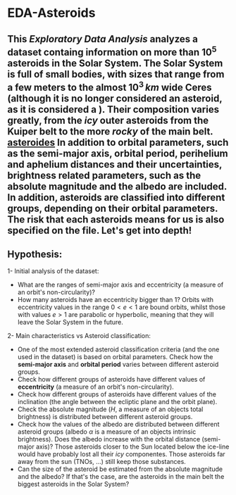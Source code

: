 # EDA-Asteroids

 This *Exploratory Data Analysis* analyzes a dataset containg information on more than $10^5$ asteroids in the Solar System. The Solar System is full of small bodies, with sizes that range from a few meters to the almost $10^3\,km$ wide Ceres (although it is no longer considered an asteroid, as it is considered a ). Their composition varies greatly, from the *icy* outer asteroids from the Kuiper belt to the more *rocky* of the main belt.
 [asteroides](./img/main_belt.jpg)
 In addition to orbital parameters, such as the semi-major axis, orbital period, perihelium and aphelium distances and their uncertainties, brightness related parameters, such as the absolute magnitude and the albedo are included. In addition, asteroids are classified into different groups, depending on their orbital parameters. The risk that each asteroids means for us is also specified on the file. Let's get into depth!
---
## Hypothesis:
1- Initial analysis of the dataset:
- What are the ranges of semi-major axis and eccentricity (a measure of an orbit's non-circularity)?
- How many asteroids have an eccentricity bigger than 1? Orbits with eccentricity values in the range $0 < e < 1$ are bound orbits, whilst those with values $e > 1$ are parabolic or hyperbolic, meaning that they will leave the Solar System in the future.

2- Main characteristics vs Asteroid classification:
- One of the most extended asteroid classification criteria (and the one used in the dataset) is based on orbital parameters. Check how the **semi-major axis** and **orbital period** varies between different asteroid groups.
- Check how different groups of asteroids have different values of **eccentricity** (a measure of an orbit's non-circularity).
- Check how different groups of asteroids have different values of the inclination (the angle between the ecliptic plane and the orbit plane).
- Check the absolute magnitude ($H$, a measure of an objects total brightness) is distributed between different asteroid groups.
- Check how the values of the albedo are distributed between different asteroid groups (albedo $\alpha$ is a measure of an objects intrinsic brightness). Does the albedo increase with the orbital distance (semi-major axis)? Those asteroids closer to the Sun located below the ice-line would have probably lost all their *icy* componentes. Those asteroids far away from the sun (TNOs, ...) still keep those substances.
- Can the size of the asteroid be estimated from the absolute magnitude and the albedo? If that's the case, are the asteroids in the main belt the biggest asteroids in the Solar System?
